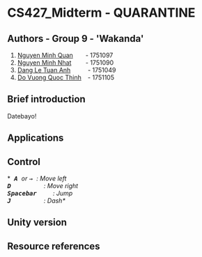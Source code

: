 # CS427_Midterm - QUARANTINE
## Authors - Group 9 - 'Wakanda'
 1. [Nguyen Minh Quan](https://github.com/zxquan123) &emsp;&ensp; - 1751097
 2. [Nguyen Minh Nhat](https://github.com/born99) &emsp;&ensp;&nbsp; - 1751090
 3. [Dang Le Tuan Anh](https://github.com/dangletuananh69) &emsp;&ensp;&ensp;&nbsp; - 1751049
 4. [Do Vuong Quoc Thinh](https://github.com/dvqthinh25111999) &ensp; - 1751105

## Brief introduction
Datebayo!

## Applications

## Control
**<kbd> **A** </kbd> or <kbd> &#8594; </kbd>  : Move left\
<kbd> **D** </kbd>&emsp;&emsp;&emsp;&emsp;&ensp;   : Move right\
<kbd>	**Spacebar** </kbd>&emsp;&nbsp;&ensp;        : Jump\
<kbd> **J** </kbd>&emsp;&emsp;&emsp;&emsp;&ensp;   : Dash\**

## Unity version


## Resource references
